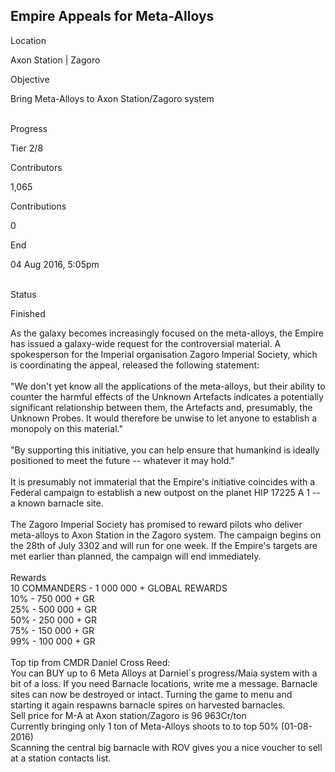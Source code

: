 ## Empire Appeals for Meta-Alloys

Location

Axon Station \| Zagoro

Objective

Bring Meta-Alloys to Axon Station/Zagoro system

\
Progress

Tier 2/8

Contributors

1,065

Contributions

0

End

04 Aug 2016, 5:05pm

\
Status

Finished

As the galaxy becomes increasingly focused on the meta-alloys, the
Empire has issued a galaxy-wide request for the controversial material.
A spokesperson for the Imperial organisation Zagoro Imperial Society,
which is coordinating the appeal, released the following statement:\
\
"We don\'t yet know all the applications of the meta-alloys, but their
ability to counter the harmful effects of the Unknown Artefacts
indicates a potentially significant relationship between them, the
Artefacts and, presumably, the Unknown Probes. It would therefore be
unwise to let anyone to establish a monopoly on this material."\
\
"By supporting this initiative, you can help ensure that humankind is
ideally positioned to meet the future -- whatever it may hold."\
\
It is presumably not immaterial that the Empire\'s initiative coincides
with a Federal campaign to establish a new outpost on the planet HIP
17225 A 1 -- a known barnacle site.\
\
The Zagoro Imperial Society has promised to reward pilots who deliver
meta-alloys to Axon Station in the Zagoro system. The campaign begins on
the 28th of July 3302 and will run for one week. If the Empire\'s
targets are met earlier than planned, the campaign will end
immediately.\
\
Rewards\
10 COMMANDERS - 1 000 000 + GLOBAL REWARDS\
10% - 750 000 + GR\
25% - 500 000 + GR\
50% - 250 000 + GR\
75% - 150 000 + GR\
99% - 100 000 + GR\
\
Top tip from CMDR Daniel Cross Reed:\
You can BUY up to 6 Meta Alloys at Darniel´s progress/Maia system with a
bit of a loss. If you need Barnacle locations, write me a message.
Barnacle sites can now be destroyed or intact. Turning the game to menu
and starting it again respawns barnacle spires on harvested barnacles.\
Sell price for M-A at Axon station/Zagoro is 96 963Cr/ton\
Currently bringing only 1 ton of Meta-Alloys shoots to to top 50%
(01-08-2016)\
Scanning the central big barnacle with ROV gives you a nice voucher to
sell at a station contacts list.
